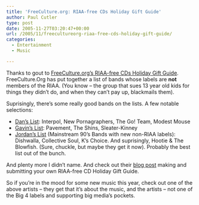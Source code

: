```yaml
---
title: 'FreeCulture.org: RIAA-free CDs Holiday Gift Guide'
author: Paul Cutler
type: post
date: 2005-11-27T03:20:47+00:00
url: /2005/11/freecultureorg-riaa-free-cds-holiday-gift-guide/
categories:
  - Entertainment
  - Music

---
```

Thanks to gout to [FreeCulture.org&#8217;s RIAA-free CDs Holiday Gift Guide][1]. FreeCulture.Org has put together a list of bands whose labels are **not** members of the RIAA. (You know &#8211; the group that sues 13 year old kids for things they didn&#8217;t do, and when they can&#8217;t pay up, blackmails them).

Suprisingly, there&#8217;s some really good bands on the lists. A few notable selections:

  * [Dan&#8217;s List][2]: Interpol, New Pornagraphers, The Go! Team, Modest Mouse
  * [Gavin&#8217;s List][3]: Pavement, The Shins, Sleater-Kinney
  * [Jordan&#8217;s List][4] (Mainstream 90&#8217;s Bands with new non-RIAA labels): Dishwalla, Collective Soul, K&#8217;s Choice. And suprisingly, Hootie & The Blowfish. (Sure, chuckle, but maybe they get it now). Probably the best list out of the bunch.

And plenty more I didn&#8217;t name. And check out their [blog post][5] making and submitting your own RIAA-free CD Holiday Gift Guide.

So if you&#8217;re in the mood for some new music this year, check out one of the above artists &#8211; they get that it&#8217;s about the music, and the artists &#8211; not one of the Big 4 labels and supporting big media&#8217;s pockets.

 [1]: http://freeculture.org/riaafree/
 [2]: http://freeculture.org/riaafree/dan.php
 [3]: http://freeculture.org/riaafree/gavin.php
 [4]: http://freeculture.org/riaafree/jordan.php
 [5]: http://freeculture.org/blog/2005/11/24/riaa-free-cd-holiday-gift-guide/
